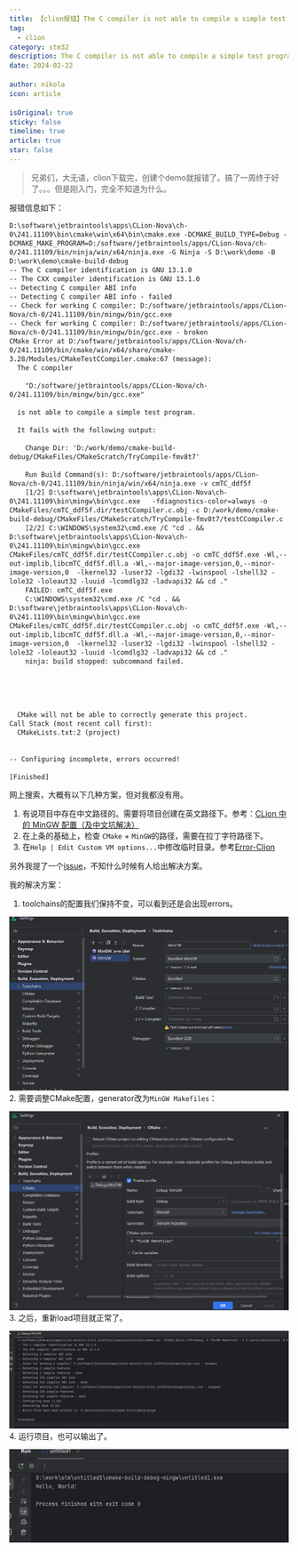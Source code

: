 ```yaml
---
title: 【clion报错】The C compiler is not able to compile a simple test program 
tag:
  - clion
category: stm32
description: The C compiler is not able to compile a simple test program 
date: 2024-02-22

author: nikola
icon: article

isOriginal: true
sticky: false
timeline: true
article: true
star: false
---
```


> 兄弟们，大无语，clion下载完，创建个demo就报错了。搞了一周终于好了。。。但是刚入门，完全不知道为什么。

报错信息如下：

```shell
D:\software\jetbraintools\apps\CLion-Nova\ch-0\241.11109\bin\cmake\win\x64\bin\cmake.exe -DCMAKE_BUILD_TYPE=Debug -DCMAKE_MAKE_PROGRAM=D:/software/jetbraintools/apps/CLion-Nova/ch-0/241.11109/bin/ninja/win/x64/ninja.exe -G Ninja -S D:\work\demo -B D:\work\demo\cmake-build-debug
-- The C compiler identification is GNU 13.1.0
-- The CXX compiler identification is GNU 13.1.0
-- Detecting C compiler ABI info
-- Detecting C compiler ABI info - failed
-- Check for working C compiler: D:/software/jetbraintools/apps/CLion-Nova/ch-0/241.11109/bin/mingw/bin/gcc.exe
-- Check for working C compiler: D:/software/jetbraintools/apps/CLion-Nova/ch-0/241.11109/bin/mingw/bin/gcc.exe - broken
CMake Error at D:/software/jetbraintools/apps/CLion-Nova/ch-0/241.11109/bin/cmake/win/x64/share/cmake-3.28/Modules/CMakeTestCCompiler.cmake:67 (message):
  The C compiler

    "D:/software/jetbraintools/apps/CLion-Nova/ch-0/241.11109/bin/mingw/bin/gcc.exe"

  is not able to compile a simple test program.

  It fails with the following output:

    Change Dir: 'D:/work/demo/cmake-build-debug/CMakeFiles/CMakeScratch/TryCompile-fmv8t7'
    
    Run Build Command(s): D:/software/jetbraintools/apps/CLion-Nova/ch-0/241.11109/bin/ninja/win/x64/ninja.exe -v cmTC_ddf5f
    [1/2] D:\software\jetbraintools\apps\CLion-Nova\ch-0\241.11109\bin\mingw\bin\gcc.exe   -fdiagnostics-color=always -o CMakeFiles/cmTC_ddf5f.dir/testCCompiler.c.obj -c D:/work/demo/cmake-build-debug/CMakeFiles/CMakeScratch/TryCompile-fmv8t7/testCCompiler.c
    [2/2] C:\WINDOWS\system32\cmd.exe /C "cd . && D:\software\jetbraintools\apps\CLion-Nova\ch-0\241.11109\bin\mingw\bin\gcc.exe   CMakeFiles/cmTC_ddf5f.dir/testCCompiler.c.obj -o cmTC_ddf5f.exe -Wl,--out-implib,libcmTC_ddf5f.dll.a -Wl,--major-image-version,0,--minor-image-version,0  -lkernel32 -luser32 -lgdi32 -lwinspool -lshell32 -lole32 -loleaut32 -luuid -lcomdlg32 -ladvapi32 && cd ."
    FAILED: cmTC_ddf5f.exe 
    C:\WINDOWS\system32\cmd.exe /C "cd . && D:\software\jetbraintools\apps\CLion-Nova\ch-0\241.11109\bin\mingw\bin\gcc.exe   CMakeFiles/cmTC_ddf5f.dir/testCCompiler.c.obj -o cmTC_ddf5f.exe -Wl,--out-implib,libcmTC_ddf5f.dll.a -Wl,--major-image-version,0,--minor-image-version,0  -lkernel32 -luser32 -lgdi32 -lwinspool -lshell32 -lole32 -loleaut32 -luuid -lcomdlg32 -ladvapi32 && cd ."
    ninja: build stopped: subcommand failed.
    
    

  

  CMake will not be able to correctly generate this project.
Call Stack (most recent call first):
  CMakeLists.txt:2 (project)


-- Configuring incomplete, errors occurred!

[Finished]
```

网上搜索，大概有以下几种方案，但对我都没有用。

1. 有说项目中存在中文路径的。需要将项目创建在英文路径下。参考：[CLion 中 的 MinGW 配置（及中文坑解决）](https://zhuanlan.zhihu.com/p/43680621)
2. 在上条的基础上，检查 `CMake` + `MinGW`的路径，需要在拉丁字符路径下。
3. 在`Help | Edit Custom VM options...`中修改临时目录。参考[Error-Clion](https://intellij-support.jetbrains.com/hc/en-us/community/posts/360009445579-Error-Clion-2020-2-The-C-compiler-is-not-able-to-compile-a-simple-test-program)

另外我提了一个[issue](https://intellij-support.jetbrains.com/hc/en-us/requests/6062811)，不知什么时候有人给出解决方案。

我的解决方案：

1. toolchains的配置我们保持不变，可以看到还是会出现errors。
  
![20240222213714](https://raw.githubusercontent.com/NikolaZhang/image-blog/main/1-clion-config/20240222213714.png)
2. 需要调整CMake配置，generator改为`MinGW Makefiles`：  

![20240222213734](https://raw.githubusercontent.com/NikolaZhang/image-blog/main/1-clion-config/20240222213734.png)
3. 之后，重新load项目就正常了。  

![20240222213641](https://raw.githubusercontent.com/NikolaZhang/image-blog/main/1-clion-config/20240222213641.png)
4. 运行项目，也可以输出了。

![20240222214220](https://raw.githubusercontent.com/NikolaZhang/image-blog/main/1-clion-config/20240222214220.png)